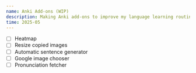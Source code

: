 ```yaml
---
name: Anki Add-ons (WIP)
description: Making Anki add-ons to improve my language learning routine
time: 2025-05
---
```


- [ ] Heatmap
- [ ] Resize copied images
- [ ] Automatic sentence generator
- [ ] Google image chooser
- [ ] Pronunciation fetcher
